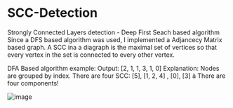 # SCC-Detection
Strongly Connected Layers detection - Deep First Seach based algorithm 
Since a DFS based algorithm was used, I implemented a Adjancecy Matrix based graph.
A SCC ina a diagraph is the maximal set of vertices so that every vertex in the set is connected to every other vertex.

DFA Based algorithm example:
Output: [2, 1, 1, 3, 1, 0]
Explanation: Nodes are grouped by index. There are four SCC:
[5], [1, 2, 4] , [0], [3] à There are four components!

![image](https://user-images.githubusercontent.com/64340009/138234135-3b34ad0f-3de1-43c4-8b7d-de33a76e9171.png)
